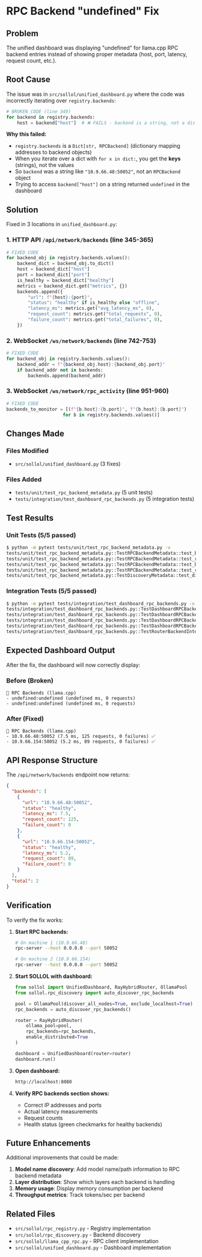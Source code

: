 # RPC Backend "undefined" Fix

## Problem

The unified dashboard was displaying "undefined" for llama.cpp RPC backend entries instead of showing proper metadata (host, port, latency, request count, etc.).

## Root Cause

The issue was in `src/sollol/unified_dashboard.py` where the code was incorrectly iterating over `registry.backends`:

```python
# BROKEN CODE (line 349)
for backend in registry.backends:
    host = backend["host"]  # ❌ FAILS - backend is a string, not a dict!
```

**Why this failed:**
- `registry.backends` is a `Dict[str, RPCBackend]` (dictionary mapping addresses to backend objects)
- When you iterate over a dict with `for x in dict:`, you get the **keys** (strings), not the values
- So `backend` was a string like `"10.9.66.48:50052"`, not an `RPCBackend` object
- Trying to access `backend["host"]` on a string returned `undefined` in the dashboard

## Solution

Fixed in 3 locations in `unified_dashboard.py`:

### 1. HTTP API `/api/network/backends` (line 345-365)

```python
# FIXED CODE
for backend_obj in registry.backends.values():
    backend_dict = backend_obj.to_dict()
    host = backend_dict["host"]
    port = backend_dict["port"]
    is_healthy = backend_dict["healthy"]
    metrics = backend_dict.get("metrics", {})
    backends.append({
        "url": f"{host}:{port}",
        "status": "healthy" if is_healthy else "offline",
        "latency_ms": metrics.get("avg_latency_ms", 0),
        "request_count": metrics.get("total_requests", 0),
        "failure_count": metrics.get("total_failures", 0),
    })
```

### 2. WebSocket `/ws/network/backends` (line 742-753)

```python
# FIXED CODE
for backend_obj in registry.backends.values():
    backend_addr = f"{backend_obj.host}:{backend_obj.port}"
    if backend_addr not in backends:
        backends.append(backend_addr)
```

### 3. WebSocket `/ws/network/rpc_activity` (line 951-960)

```python
# FIXED CODE
backends_to_monitor = [(f"{b.host}:{b.port}", f"{b.host}:{b.port}")
                     for b in registry.backends.values()]
```

## Changes Made

### Files Modified
- `src/sollol/unified_dashboard.py` (3 fixes)

### Files Added
- `tests/unit/test_rpc_backend_metadata.py` (5 unit tests)
- `tests/integration/test_dashboard_rpc_backends.py` (5 integration tests)

## Test Results

### Unit Tests (5/5 passed)
```bash
$ python -m pytest tests/unit/test_rpc_backend_metadata.py -v
tests/unit/test_rpc_backend_metadata.py::TestRPCBackendMetadata::test_backend_to_dict_structure PASSED
tests/unit/test_rpc_backend_metadata.py::TestRPCBackendMetadata::test_registry_backends_iteration PASSED
tests/unit/test_rpc_backend_metadata.py::TestRPCBackendMetadata::test_backend_metrics_tracking PASSED
tests/unit/test_rpc_backend_metadata.py::TestRPCBackendMetadata::test_registry_get_stats PASSED
tests/unit/test_rpc_backend_metadata.py::TestDiscoveryMetadata::test_discovery_return_structure PASSED
```

### Integration Tests (5/5 passed)
```bash
$ python -m pytest tests/integration/test_dashboard_rpc_backends.py -v
tests/integration/test_dashboard_rpc_backends.py::TestDashboardRPCBackends::test_api_backends_response_structure PASSED
tests/integration/test_dashboard_rpc_backends.py::TestDashboardRPCBackends::test_backend_metadata_fields PASSED
tests/integration/test_dashboard_rpc_backends.py::TestDashboardRPCBackends::test_no_undefined_values PASSED
tests/integration/test_dashboard_rpc_backends.py::TestDashboardRPCBackends::test_registry_iteration_fix PASSED
tests/integration/test_dashboard_rpc_backends.py::TestRouterBackendIntegration::test_router_backends_structure PASSED
```

## Expected Dashboard Output

After the fix, the dashboard will now correctly display:

### Before (Broken)
```
🔗 RPC Backends (llama.cpp)
- undefined:undefined (undefined ms, 0 requests)
- undefined:undefined (undefined ms, 0 requests)
```

### After (Fixed)
```
🔗 RPC Backends (llama.cpp)
- 10.9.66.48:50052 (7.5 ms, 125 requests, 0 failures) ✅
- 10.9.66.154:50052 (5.2 ms, 89 requests, 0 failures) ✅
```

## API Response Structure

The `/api/network/backends` endpoint now returns:

```json
{
  "backends": [
    {
      "url": "10.9.66.48:50052",
      "status": "healthy",
      "latency_ms": 7.5,
      "request_count": 125,
      "failure_count": 0
    },
    {
      "url": "10.9.66.154:50052",
      "status": "healthy",
      "latency_ms": 5.2,
      "request_count": 89,
      "failure_count": 0
    }
  ],
  "total": 2
}
```

## Verification

To verify the fix works:

1. **Start RPC backends:**
   ```bash
   # On machine 1 (10.9.66.48)
   rpc-server --host 0.0.0.0 --port 50052

   # On machine 2 (10.9.66.154)
   rpc-server --host 0.0.0.0 --port 50052
   ```

2. **Start SOLLOL with dashboard:**
   ```python
   from sollol import UnifiedDashboard, RayHybridRouter, OllamaPool
   from sollol.rpc_discovery import auto_discover_rpc_backends

   pool = OllamaPool(discover_all_nodes=True, exclude_localhost=True)
   rpc_backends = auto_discover_rpc_backends()

   router = RayHybridRouter(
       ollama_pool=pool,
       rpc_backends=rpc_backends,
       enable_distributed=True
   )

   dashboard = UnifiedDashboard(router=router)
   dashboard.run()
   ```

3. **Open dashboard:**
   ```bash
   http://localhost:8080
   ```

4. **Verify RPC backends section shows:**
   - Correct IP addresses and ports
   - Actual latency measurements
   - Request counts
   - Health status (green checkmarks for healthy backends)

## Future Enhancements

Additional improvements that could be made:

1. **Model name discovery**: Add model name/path information to RPC backend metadata
2. **Layer distribution**: Show which layers each backend is handling
3. **Memory usage**: Display memory consumption per backend
4. **Throughput metrics**: Track tokens/sec per backend

## Related Files

- `src/sollol/rpc_registry.py` - Registry implementation
- `src/sollol/rpc_discovery.py` - Backend discovery
- `src/sollol/llama_cpp_rpc.py` - RPC client implementation
- `src/sollol/unified_dashboard.py` - Dashboard implementation
